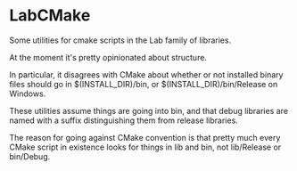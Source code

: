 

# LabCMake

Some utilities for cmake scripts in the Lab family of libraries.

At the moment it's pretty opinionated about structure.

In particular, it disagrees with CMake about whether or not installed
binary files should go in $(INSTALL_DIR)/bin, or $(INSTALL_DIR)/bin/Release
on Windows.

These utilities assume things are going into bin, and that debug libraries
are named with a suffix distinguishing them from release libraries.

The reason for going against CMake convention is that pretty much every
CMake script in existence looks for things in lib and bin, not lib/Release
or bin/Debug.

